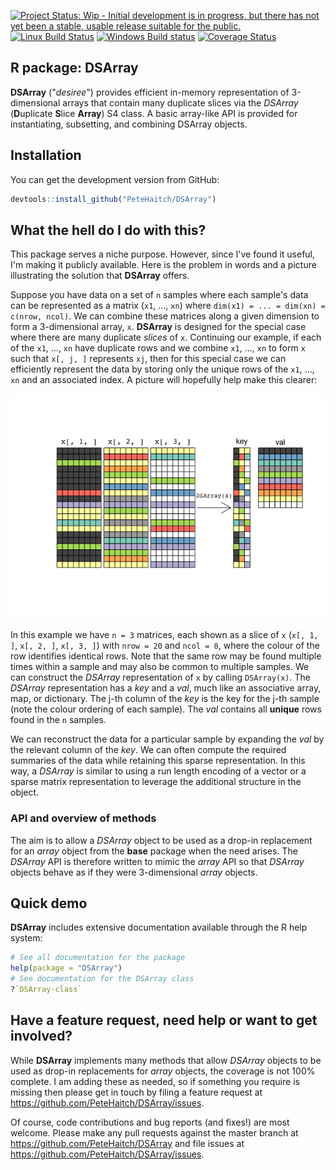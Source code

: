 
<!-- README.md is generated from README.Rmd. Please edit that file -->
[![Project Status: Wip - Initial development is in progress, but there has not yet been a stable, usable release suitable for the public.](http://www.repostatus.org/badges/0.1.0/wip.svg)](http://www.repostatus.org/#wip) [![Linux Build Status](https://travis-ci.org/PeteHaitch/DSArray.svg?branch=master)](https://travis-ci.org/PeteHaitch/DSArray) [![Windows Build status](https://ci.appveyor.com/api/projects/status/github/PeteHaitch/DSArray?svg=true)](https://ci.appveyor.com/project/PeteHaitch/DSArray) [![Coverage Status](https://img.shields.io/codecov/c/github/PeteHaitch/DSArray/master.svg)](https://codecov.io/github/PeteHaitch/DSArray?branch=master)

<!-- TODO: Uncomment once in Bioc
[![Bioconductor downloads](http://bioconductor.org/shields/downloads/DSArray.svg)](http://bioconductor.org/packages/stats/bioc/DSArray.html) -->
<!-- TODO: Uncomment once obtained DOI
[![DOI](https://zenodo.org/badge/22085/PeteHaitch/DSArray.svg)](https://zenodo.org/badge/latestdoi/22085/PeteHaitch/DSArray) -->
<!-- TODO: Uncomment once in Bioc
[![Bioconductor devel build status](http://bioconductor.org/shields/build/devel/bioc/DSArray.svg)](http://bioconductor.org/checkResults/devel/bioc-LATEST/DSArray/) -->
R package: DSArray
------------------

**DSArray** ("*desiree*") provides efficient in-memory representation of 3-dimensional arrays that contain many duplicate slices via the *DSArray* (**D**uplicate **S**lice **Array**) S4 class. A basic array-like API is provided for instantiating, subsetting, and combining DSArray objects.

Installation
------------

You can get the development version from GitHub:

``` r
devtools::install_github("PeteHaitch/DSArray")
```

What the hell do I do with this?
--------------------------------

This package serves a niche purpose. However, since I've found it useful, I'm making it publicly available. Here is the problem in words and a picture illustrating the solution that **DSArray** offers.

Suppose you have data on a set of `n` samples where each sample's data can be represented as a matrix (`x1`, ..., `xn`) where `dim(x1) = ... = dim(xn) = c(nrow, ncol)`. We can combine these matrices along a given dimension to form a 3-dimensional array, `x`. **DSArray** is designed for the special case where there are many duplicate *slices* of `x`. Continuing our example, if each of the `x1`, ..., `xn` have duplicate rows and we combine `x1`, ..., `xn` to form `x` such that `x[, j, ]` represents `xj`, then for this special case we can efficiently represent the data by storing only the unique rows of the `x1`, ..., `xn` and an associated index. A picture will hopefully help make this clearer:

![](README-draw-DSArray-1.png)

In this example we have `n = 3` matrices, each shown as a slice of `x` (`x[, 1, ]`, `x[, 2, ]`, `x[, 3, ]`) with `nrow = 20` and `ncol = 8`, where the colour of the row identifies identical rows. Note that the same row may be found multiple times within a sample and may also be common to multiple samples. We can construct the *DSArray* representation of `x` by calling `DSArray(x)`. The *DSArray* representation has a *key* and a *val*, much like an associative array, map, or dictionary. The j-th column of the *key* is the key for the j-th sample (note the colour ordering of each sample). The *val* contains all **unique** rows found in the `n` samples.

We can reconstruct the data for a particular sample by expanding the *val* by the relevant column of the *key*. We can often compute the required summaries of the data while retaining this sparse representation. In this way, a *DSArray* is similar to using a run length encoding of a vector or a sparse matrix representation to leverage the additional structure in the object.

<!-- TODO: Uncomment once implemented
### Memory usage


```r
# TODO: Plot of memory savings for different nr, nc, sl, pus, and so
```
-->
### API and overview of methods

The aim is to allow a *DSArray* object to be used as a drop-in replacement for an *array* object from the **base** package when the need arises. The *DSArray* API is therefore written to mimic the *array* API so that *DSArray* objects behave as if they were 3-dimensional *array* objects.

Quick demo
----------

<!-- TODO: Uncomment once implemented
Here we use a small example dataset to demonstrate the API. However, it is only really beneficial to use a _DSArray_ object instead of an _array_ when the dimensions of the object are large and there are many duplicate slices (this is demonstrated at the end of the demo).


-->
**DSArray** includes extensive documentation available through the R help system:

``` r
# See all documentation for the package
help(package = "DSArray")
# See documentation for the DSArray class
?`DSArray-class`
```

<!-- TODO: Uncomment once the package is part of Bioconductor
The package also includes a comprehensive vignette that expands upon the above quick demo. In particular, the vignette demonstrates:

1. Using _DSArray_ objects with the [__SummarizedExperiment__](http://bioconductor.org/packages/SummarizedExperiment/) R/Bioconductor package. 
2. A discussion of optimally implemented methods for _DSArray_ objects
3. Comparison to the sparse matrix classes in the __Matrix__ (TODO: Get official CRAN link) R pakage.
4. Future work

The first point was the motivation for the development of __DSArray__. The __SummarizedExperiment__ package defines an important base class in the Bioconductor project. I needed an efficient way to store DNA methylation patterns, a particular kind of genomic data, that was compatible with the __SummarizedExperiment__ package.

The vignette can be viewed at [http://bioconductor.org/packages/release/bioc/vignettes/DSArray/inst/doc/DSArrayIntroduction.html](http://bioconductor.org/packages/release/bioc/vignettes/DSArray/inst/doc/DSArrayIntroduction.html) or accessed from R using: -->
Have a feature request, need help or want to get involved?
----------------------------------------------------------

While **DSArray** implements many methods that allow *DSArray* objects to be used as drop-in replacements for *array* objects, the coverage is not 100% complete. I am adding these as needed, so if something you require is missing then please get in touch by filing a feature request at <https://github.com/PeteHaitch/DSArray/issues>.

<!-- TODO: Uncomment once part of Bioconductor
I recommend that questions seeking support in using the software are posted to the Bioconductor support forum - [https://support.bioconductor.org/](https://support.bioconductor.org/) - where they will attract not only my attention but that of the wider Bioconductor community. -->
Of course, code contributions and bug reports (and fixes!) are most welcome. Please make any pull requests against the master branch at <https://github.com/PeteHaitch/DSArray> and file issues at <https://github.com/PeteHaitch/DSArray/issues>.
